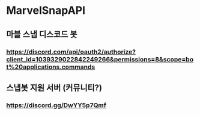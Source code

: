 # MarvelSnapAPI

## 마블 스냅 디스코드 봇
### https://discord.com/api/oauth2/authorize?client_id=1039329022842249266&permissions=8&scope=bot%20applications.commands
## 스냅봇 지원 서버 (커뮤니티?)
### https://discord.gg/DwYY5p7Qmf
